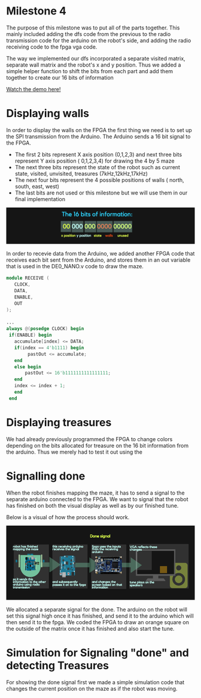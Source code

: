 # Milestone 4

The purpose of this milestone was to put all of the parts together. This mainly included adding the dfs code from the previous to the radio transmission code for the arduino on the robot's side, and adding the radio receiving code to the fpga vga code. 

The way we implemented our dfs incorporated a separate visited matrix, separate wall matrix and the robot's x and y position. Thus we added a simple helper function to shift the bits from each part and add them together to create our 16 bits of information

[Watch the demo here!](https://www.youtube.com/watch?v=baXOMfLAL1I)

# Displaying walls
In order to display the walls on the FPGA the first thing we need is to set up the SPI transmission from the Arduino. The Arduino sends a 16 bit signal to the FPGA. 
  * The first 2 bits represent X axis position (0,1,2,3) and next three bits represent Y axis position ( 0,1,2,3,4) for drawing the 4     by 5 maze
  * The next three bits represent the state of the robot such as current state, visited, unvisited, treasures (7kHz,12kHz,17kHz)
  * The next four bits represent the 4 possible positions of walls ( north, south, east, west)
  * The last bits are not used or this milestone but we will use them in our final implementation
  
  
  ![](z1.png)
  
 In order to recevie data from the Arduino, we added another FPGA code that receives each bit sent from the Arduino, and stores them in an out variable that is used in the DE0_NANO.v code to draw the maze.
 ```verilog
 module RECEIVE (
	CLOCK,
	DATA,
	ENABLE,
	OUT
);

...
always @(posedge CLOCK) begin
  if(ENABLE) begin
  	accumulate[index] <= DATA;
	if(index == 4'b1111) begin
	     pastOut <= accumulate;
	end
	else begin
	    pastOut <= 16'b1111111111111111;
	end
	index <= index + 1;
	end
  end
 ```
# Displaying treasures

We had already previously programmed the FPGA to change colors depending on the bits allocated for treasure on the 16 bit information from the arduino. Thus we merely had to test it out using the 
 
# Signalling done

When the robot finishes mapping the maze, it has to send a signal to the separate arduino connected to the FPGA. We want to signal that the robot has finished on both the visual display as well as by our finished tune.

Below is a visual of how the process should work.

 ![](z2.png)

We allocated a separate signal for the done. The arduino on the robot will set this signal high once it has finished, and send it to the arduino which will then send it to the fpga. We coded the FPGA to draw an orange square on the outside of the matrix once it has finished and also start the tune.

# Simulation for Signaling "done" and detecting Treasures
For showing the done signal first we made a simple simulation code that changes the current position on the maze as if the robot was moving. 

